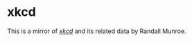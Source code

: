 <!--
SPDX-License-Identifier: CC0-1.0
-->
# xkcd
This is a mirror of [_xkcd_][1] and its related data by Randall Munroe.

[1]: https://xkcd.com
